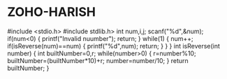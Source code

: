 # ZOHO-HARISH
#include <stdio.h>
#include stdlib.h>
    int num,i,j;
    scanf("%d",&num);
    if(num<0)
    {
        printf("Invalid nuumber");
        return;
    }
    while(1)
    {
        num++;
        if(isReverse(num)==num)
        {
            printf("%d",num);
            return;
        }
    }
}
int isReverse(int number)
{
    int builtNumber=0,r;
    while(number>0)
    {
        r=number%10;
        builtNumber=(builtNumber*10)+r;
        number=number/10;
    }
    return builtNumber;
}

